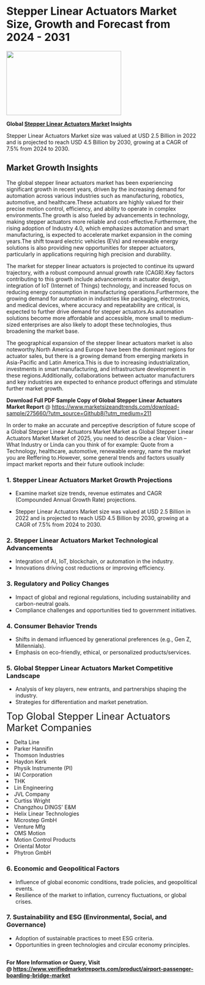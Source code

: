 <H1>Stepper Linear Actuators Market Size, Growth and Forecast from 2024 - 2031</H1><img class="aligncenter size-medium wp-image-584254" src="https://thirdeyenews.in/wp-content/uploads/2024/09/Global-Market-Research-300x168.jpeg" alt="" width="300" height="168" /><p><strong>Global&nbsp;<a href="https://www.marketsizeandtrends.com/download-sample/275660/?utm_source=Github8j?utm_medium=211">Stepper Linear Actuators Market</a> Insights</strong></p><p>Stepper Linear Actuators Market size was valued at USD 2.5 Billion in 2022 and is projected to reach USD 4.5 Billion by 2030, growing at a CAGR of 7.5% from 2024 to 2030.</p><p><h2>Market Growth Insights</h2> <p>The global stepper linear actuators market has been experiencing significant growth in recent years, driven by the increasing demand for automation across various industries such as manufacturing, robotics, automotive, and healthcare.These actuators are highly valued for their precise motion control, efficiency, and ability to operate in complex environments.The growth is also fueled by advancements in technology, making stepper actuators more reliable and cost-effective.Furthermore, the rising adoption of Industry 4.0, which emphasizes automation and smart manufacturing, is expected to accelerate market expansion in the coming years.The shift toward electric vehicles (EVs) and renewable energy solutions is also providing new opportunities for stepper actuators, particularly in applications requiring high precision and durability.</p> <p>The market for stepper linear actuators is projected to continue its upward trajectory, with a robust compound annual growth rate (CAGR).Key factors contributing to this growth include advancements in actuator design, integration of IoT (Internet of Things) technology, and increased focus on reducing energy consumption in manufacturing operations.Furthermore, the growing demand for automation in industries like packaging, electronics, and medical devices, where accuracy and repeatability are critical, is expected to further drive demand for stepper actuators.As automation solutions become more affordable and accessible, more small to medium-sized enterprises are also likely to adopt these technologies, thus broadening the market base.</p> <p>The geographical expansion of the stepper linear actuators market is also noteworthy.North America and Europe have been the dominant regions for actuator sales, but there is a growing demand from emerging markets in Asia-Pacific and Latin America.This is due to increasing industrialization, investments in smart manufacturing, and infrastructure development in these regions.Additionally, collaborations between actuator manufacturers and key industries are expected to enhance product offerings and stimulate further market growth.</p> <p><span class=""><strong>Download Full PDF Sample Copy of Global Stepper Linear Actuators Market Report</strong> @ <a href="https://www.marketsizeandtrends.com/download-sample/275660/?utm_source=Github8j?utm_medium=211" target="_blank">https://www.marketsizeandtrends.com/download-sample/275660/?utm_source=Github8j?utm_medium=211</a></span></p><p>In order to make an accurate and perceptive description of future scope of a Global&nbsp;Stepper Linear Actuators Market Market as Global&nbsp;Stepper Linear Actuators Market Market of 2025, you need to describe a clear Vision &ndash; What Industry or Linda can you think of for example: Quote from a Technology, healthcare, automotive, renewable energy, name the market you are Reffering to.However, some general trends and factors usually impact market reports and their future outlook include:</p><h3>1.&nbsp;<strong>Stepper Linear Actuators Market Growth Projections</strong></h3><ul><li>Examine market size trends, revenue estimates and CAGR (Compounded Annual Growth Rate) projections.</li><li><p>Stepper Linear Actuators Market size was valued at USD 2.5 Billion in 2022 and is projected to reach USD 4.5 Billion by 2030, growing at a CAGR of 7.5% from 2024 to 2030.</p></li></ul><h3>2.&nbsp;<strong>Stepper Linear Actuators Market Technological Advancements</strong></h3><ul><li>Integration of AI, IoT, blockchain, or automation in the industry.</li><li>Innovations driving cost reductions or improving efficiency.</li></ul><h3>3.&nbsp;<strong>Regulatory and Policy Changes</strong></h3><ul><li>Impact of global and regional regulations, including sustainability and carbon-neutral goals.</li><li>Compliance challenges and opportunities tied to government initiatives.</li></ul><h3>4.&nbsp;<strong>Consumer Behavior Trends</strong></h3><ul><li>Shifts in demand influenced by generational preferences (e.g., Gen Z, Millennials).</li><li>Emphasis on eco-friendly, ethical, or personalized products/services.</li></ul><h3>5.&nbsp;<strong>Global Stepper Linear Actuators Market Competitive Landscape</strong></h3><ul><li>Analysis of key players, new entrants, and partnerships shaping the industry.</li><li>Strategies for differentiation and market penetration.</li></ul><p data-pm-slice="1 1 []"><span style="color: inherit; font-family: inherit; font-size: 25px;">Top Global Stepper Linear Actuators Market Companies</span></p><div class="" data-test-id=""><p><li>Delta Line</li><li> Parker Hannifin</li><li> Thomson Industries</li><li> Haydon Kerk</li><li> Physik Instrumente (PI)</li><li> IAI Corporation</li><li> THK</li><li> Lin Engineering</li><li> JVL Company</li><li> Curtiss Wright</li><li> Changzhou DINGS' E&M</li><li> Helix Linear Technologies</li><li> Microstep GmbH</li><li> Venture Mfg</li><li> OMS Motion</li><li> Motion Control Products</li><li> Oriental Motor</li><li> Phytron GmbH</li></p></div><h3>6.&nbsp;<strong>Economic and Geopolitical Factors</strong></h3><ul><li>Influence of global economic conditions, trade policies, and geopolitical events.</li><li>Resilience of the market to inflation, currency fluctuations, or global crises.</li></ul><h3>7.&nbsp;<strong>Sustainability and ESG (Environmental, Social, and Governance)</strong></h3><ul><li>Adoption of sustainable practices to meet ESG criteria.</li><li>Opportunities in green technologies and circular economy principles.</li></ul><h2><strong style="font-size: 14px;">For More Information or Query, Visit @&nbsp;</strong><a style="background-color: #ffffff; font-size: 14px;" href="https://www.marketsizeandtrends.com/report/stepper-linear-actuators-market/" target="_blank">https://www.verifiedmarketreports.com/product/airport-passenger-boarding-bridge-market</a></h2>